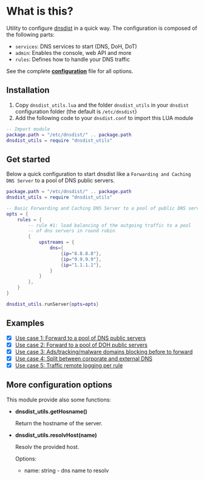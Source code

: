 # What is this?

Utility to configure [dnsdist](https://dnsdist.org/) in a quick way.
The configuration is composed of the following parts:
- `services`: DNS services to start (DNS, DoH, DoT)
- `admin`: Enables the console, web API and more
- `rules`: Defines how to handle your DNS traffic

See the complete **[configuration](./examples/0.dnsdist.conf)** file for all options.

## Installation

1. Copy `dnsdist_utils.lua` and the folder `dnsdist_utils` in your `dnsdist` configuration folder (the default is `/etc/dnsdist`)
4. Add the following code to your `dnsdist.conf` to import this LUA module

```lua
-- Import module
package.path = "/etc/dnsdist/" .. package.path
dnsdist_utils = require "dnsdist_utils"
```
## Get started

Below a quick configuration to start dnsdist like a `Forwarding and Caching DNS Server` to a pool of DNS public servers.

```lua
package.path = "/etc/dnsdist/" .. package.path
dnsdist_utils = require "dnsdist_utils"

-- Basic Forwarding and Caching DNS Server to a pool of public DNS servers
opts = {
    rules = {
        -- rule #1: load balancing of the outgoing traffic to a pool 
        -- of dns servers in round robin 
        { 
            upstreams = { 
                dns={ 
                    {ip="8.8.8.8"}, 
                    {ip="9.9.9.9"},
                    {ip="1.1.1.1"},
                }
            } 
        },
    }
}

dnsdist_utils.runServer{opts=opts}
```

## Examples

- [x] [Use case 1: Forward to a pool of DNS public servers](./examples/1.dnsdist.conf)
- [x] [Use case 2: Forward to a pool of DOH public servers](./examples/2.dnsdist.conf)
- [x] [Use case 3: Ads/tracking/malware domains blocking before to forward](./examples/3.dnsdist.conf)
- [x] [Use case 4: Split between corporate and external DNS](./examples/4.dnsdist.conf)
- [x] [Use case 5: Traffic remote logging per rule](./examples/5.dnsdist.conf)

## More configuration options

This module provide also some functions:

* **dnsdist_utils.getHosname()**

    Return the hostname of the server.

* **dnsdist_utils.resolvHost(name)**

    Resolv the provided host.

    Options:
    - name: string - dns name to resolv